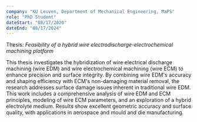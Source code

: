 ```yaml
---
company: "KU Leuven, Department of Mechanical Engineering, MaPS"
role: "PhD Student"
dateStart: "08/17/2020"
dateEnd: "08/17/2024"
---
```


Thesis: _Feasibility of a hybrid wire electrodischarge-electrochemical machining platform_

This thesis investigates the hybridization of wire electrical discharge machining (wire EDM) and wire electrochemical machining (wire ECM) to enhance precision and surface integrity. By combining wire EDM's accuracy and shaping efficiency with ECM's non-damaging material removal, the research addresses surface damage issues inherent in traditional wire EDM. 
This work includes a comprehensive analysis of wire EDM and ECM principles, modeling of wire ECM parameters, and an exploration of a hybrid electrolyte medium. Results show excellent geometric accuracy and surface quality, with applications in aerospace and mould and die manufacturing.